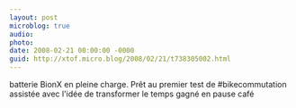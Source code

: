 ```yaml
---
layout: post
microblog: true
audio: 
photo: 
date: 2008-02-21 00:00:00 -0000
guid: http://xtof.micro.blog/2008/02/21/t738305002.html
---
```

batterie BionX en pleine charge. Prêt au premier test de #bikecommutation assistée avec l'idée de transformer le temps gagné en pause café
